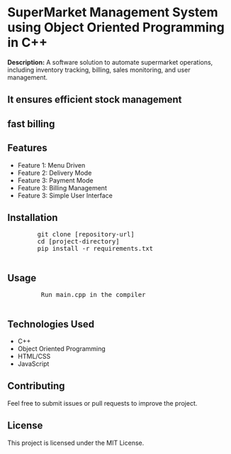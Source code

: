 <!DOCTYPE html>
<html lang="en">
<head>
    
</head>
<body>
    <h1>SuperMarket Management System using Object Oriented Programming in C++</h1>
    <p><strong>Description:</strong> A software solution to automate supermarket operations, including inventory tracking, billing, sales monitoring, and user management. 
        <h2>It ensures efficient stock management</h2>
        <h2>fast billing</h2>
</p>
    <h2>Features</h2>
    <ul>
        <li>Feature 1: Menu Driven</li>
        <li>Feature 2: Delivery Mode</li>
        <li>Feature 3: Payment Mode</li>
        <li>Feature 3: Billing Management</li>
        <li>Feature 3: Simple User Interface</li>
    </ul>
    <h2>Installation</h2>
    <pre>
        git clone [repository-url]
        cd [project-directory]
        pip install -r requirements.txt
    </pre>
    <h2>Usage</h2>
    <pre>
         Run main.cpp in the compiler
    </pre>
    <h2>Technologies Used</h2>
    <ul>
        <li>C++</li>
        <li>Object Oriented Programming</li>
        <li>HTML/CSS</li>
        <li>JavaScript</li>
    </ul>
    <h2>Contributing</h2>
    <p>Feel free to submit issues or pull requests to improve the project.</p>
    <h2>License</h2>
    <p>This project is licensed under the MIT License.</p>
</body>
</html>

